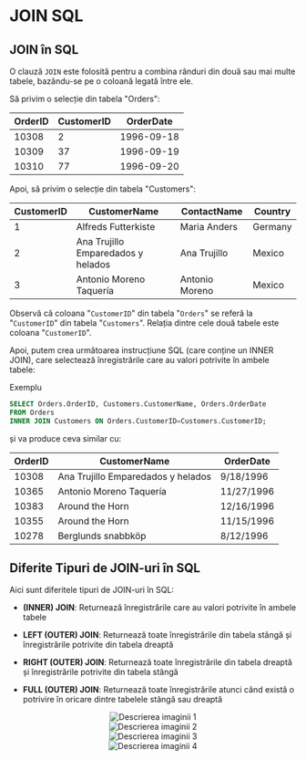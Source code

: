 # JOIN SQL

## JOIN în SQL

O clauză `JOIN` este folosită pentru a combina rânduri din două sau mai multe tabele, bazându-se pe o coloană legată între ele.

Să privim o selecție din tabela "Orders":

| OrderID | CustomerID | OrderDate  |
|---------|------------|------------|
| 10308   | 2          | 1996-09-18 |
| 10309   | 37         | 1996-09-19 |
| 10310   | 77         | 1996-09-20 |


Apoi, să privim o selecție din tabela "Customers":

| CustomerID | CustomerName                       | ContactName    | Country |
|------------|------------------------------------|----------------|---------|
| 1          | Alfreds Futterkiste                | Maria Anders   | Germany |
| 2          | Ana Trujillo Emparedados y helados | Ana Trujillo   | Mexico  |
| 3          | Antonio Moreno Taquería            | Antonio Moreno | Mexico  |


Observă că coloana "`CustomerID`" din tabela "`Orders`" se referă la "`CustomerID`" din tabela "`Customers`". Relația dintre cele două tabele este coloana "`CustomerID`".

Apoi, putem crea următoarea instrucțiune SQL (care conține un INNER JOIN), care selectează înregistrările care au valori potrivite în ambele tabele:

Exemplu

```sql
SELECT Orders.OrderID, Customers.CustomerName, Orders.OrderDate
FROM Orders
INNER JOIN Customers ON Orders.CustomerID=Customers.CustomerID;
```

și va produce ceva similar cu:

| OrderID | CustomerName                       | OrderDate  |
|---------|------------------------------------|------------|
| 10308   | Ana Trujillo Emparedados y helados | 9/18/1996  |
| 10365   | Antonio Moreno Taquería            | 11/27/1996 |
| 10383   | Around the Horn                    | 12/16/1996 |
| 10355   | Around the Horn                    | 11/15/1996 |
| 10278   | Berglunds snabbköp                 | 8/12/1996  |


## Diferite Tipuri de JOIN-uri în SQL

Aici sunt diferitele tipuri de JOIN-uri în SQL:

- **(INNER) JOIN**: Returnează înregistrările care au valori potrivite în ambele tabele
- **LEFT (OUTER) JOIN**: Returnează toate înregistrările din tabela stângă și înregistrările potrivite din tabela dreaptă
  
- **RIGHT (OUTER) JOIN**: Returnează toate înregistrările din tabela dreaptă și înregistrările potrivite din tabela stângă
 
- **FULL (OUTER) JOIN**: Returnează toate înregistrările atunci când există o potrivire în oricare dintre tabelele stângă sau dreaptă
 


<div style="display: flex;flex-direction: column; align-items: center;">
  <img src="https://www.w3schools.com/sql/img_inner_join.png" alt="Descrierea imaginii 1">
  <img src="https://www.w3schools.com/sql/img_left_join.png" alt="Descrierea imaginii 2">
  <img src="https://www.w3schools.com/sql/img_right_join.png" alt="Descrierea imaginii 3">
  <img src="https://www.w3schools.com/sql/img_full_outer_join.png" alt="Descrierea imaginii 4">
</div>
